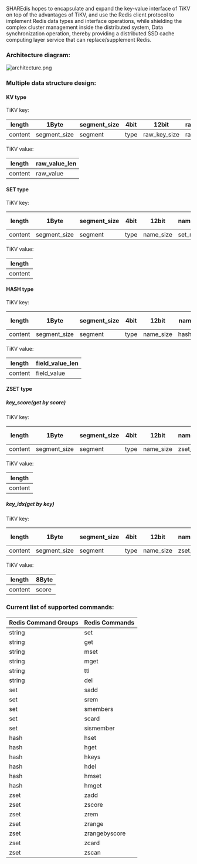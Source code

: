 SHAREdis hopes to encapsulate and expand the key-value interface of TiKV on top of the advantages of TiKV, and use the Redis client protocol to implement Redis data types and interface operations, while shielding the complex cluster management inside the distributed system, Data synchronization operation, thereby providing a distributed SSD cache computing layer service that can replace/supplement Redis.

### Architecture diagram:

![architecture.png](https://user-images.githubusercontent.com/4768595/150509595-896bd7e2-da34-4663-9f0c-b5ceb5e1f436.png "architecture")

### Multiple data structure design:
#### KV type
TiKV key:

| length | 1Byte | segment_size | 4bit | 12bit | raw_key_size |
| ------- | ------- | ------- | ------- | ------- | ------- |
| content | segment_size | segment | type | raw_key_size | raw_key |

TiKV value:

| length | raw_value_len |
| ------- | ------- |
| content | raw_value |

#### SET type
TiKV key:

| length | 1Byte | segment_size | 4bit | 12bit | name_size | all_key_size - before |
| ------- | ------- | ------- | ------- | ------- | ------- | ------- |
| content | segment_size | segment | type | name_size | set_name | member |

TiKV value:

| length |
| ------- |
| content |

#### HASH type
TiKV key:

| length | 1Byte | segment_size | 4bit | 12bit | name_size | all_key_size - before |
| ------- | ------- | ------- | ------- | ------- | ------- | ------- |
| content | segment_size | segment | type | name_size | hash_name | field |

TiKV value:

| length | field_value_len |
| ------- | ------- |
| content | field_value |

#### ZSET type
##### key_score(get by score)
TiKV key:

| length | 1Byte | segment_size | 4bit | 12bit | name_size | 8Byte | all_key_size - before |
| ------- | ------- | ------- | ------- | ------- | ------- | ------- | ------- |
| content | segment_size | segment | type | name_size | zset_name | score | member |

TiKV value:

| length |
| ------- |
| content |

##### key_idx(get by key)
TiKV key:

| length | 1Byte | segment_size | 4bit | 12bit | name_size | all_key_size - before |
| ------- | ------- | ------- | ------- | ------- | ------- | ------- |
| content | segment_size | segment | type | name_size | zset_name | member |

TiKV value:

| length | 8Byte |
| ------- | ------- |
| content | score |

### Current list of supported commands:

| Redis Command Groups | Redis Commands |
| ------- | ------- |
| string | set |
| string | get |
| string | mset |
| string | mget |
| string | ttl |
| string | del |
| set | sadd |
| set | srem |
| set | smembers |
| set | scard |
| set | sismember |
| hash | hset |
| hash | hget |
| hash | hkeys |
| hash | hdel |
| hash | hmset |
| hash | hmget |
| zset | zadd |
| zset | zscore |
| zset | zrem |
| zset | zrange |
| zset | zrangebyscore |
| zset | zcard |
| zset | zscan |
